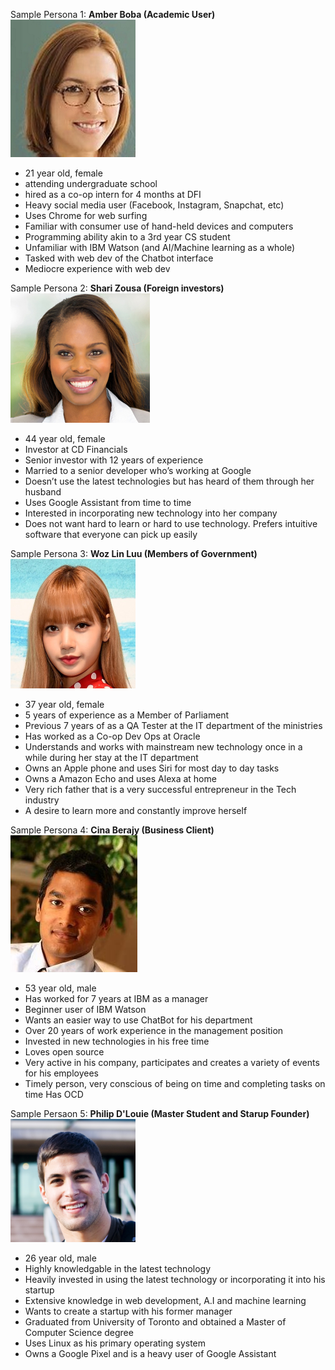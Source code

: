 Sample Persona 1:
**Amber Boba (Academic User)**
![AmberBoba](/assets/phase1/personas/AmberBoba.png)
- 21 year old, female
- attending undergraduate school
- hired as a co-op intern for 4 months at DFI
- Heavy social media user (Facebook, Instagram, Snapchat, etc)
- Uses Chrome for web surfing
- Familiar with consumer use of hand-held devices and computers
- Programming ability akin to a 3rd year CS student
- Unfamiliar with IBM Watson (and AI/Machine learning as a whole)
- Tasked with web dev of the Chatbot interface
- Mediocre experience with web dev

Sample Persona 2:
**Shari Zousa (Foreign investors)**
![ShariZousa](/assets/phase1/personas/ShariZousa.png)
- 44 year old, female
- Investor at CD Financials
- Senior investor with 12 years of experience
- Married to a senior developer who’s working at Google 
- Doesn’t use the latest technologies but has heard of them through her husband
- Uses Google Assistant from time to time
- Interested in incorporating new technology into her company
- Does not want hard to learn or hard to use technology. Prefers intuitive software that everyone can pick up easily

Sample Persona 3:
**Woz Lin Luu (Members of Government)**
![WozLinLuu](/assets/phase1/personas/WozLinLuu.png)
- 37 year old, female
- 5 years of experience as a Member of Parliament
- Previous 7 years of as a QA Tester at the IT department of the ministries
- Has worked as a Co-op Dev Ops at Oracle
- Understands and works with mainstream new technology once in a while during her stay at the IT department
- Owns an Apple phone and uses Siri for most day to day tasks
- Owns a Amazon Echo and uses Alexa at home
- Very rich father that is a very successful entrepreneur in the Tech industry
- A desire to learn more and constantly improve herself

Sample Persona 4:
**Cina Berajy (Business Client)**
![CinaBerajy](/assets/phase1/personas/CinaBerajy.png)
- 53 year old, male
- Has worked for 7 years at IBM as a manager
- Beginner user of IBM Watson
- Wants an easier way to use ChatBot for his department
- Over 20 years of work experience in the management position 
- Invested in new technologies in his free time
- Loves open source 
- Very active in his company, participates and creates a variety of events for his employees
- Timely person, very conscious of being on time and completing tasks on time
Has OCD

Sample Persaon 5:
**Philip D'Louie (Master Student and Starup Founder)**
![PhilipD'Louie](/assets/phase1/personas/PhilipDLouie.png)
- 26 year old, male
- Highly knowledgable in the latest technology 
- Heavily invested in using the latest technology or incorporating it into his startup
- Extensive knowledge in web development, A.I and machine learning
- Wants to create a startup with his former manager
- Graduated from University of Toronto and obtained a Master of Computer Science degree
- Uses Linux as his primary operating system
- Owns a Google Pixel and is a heavy user of Google Assistant
